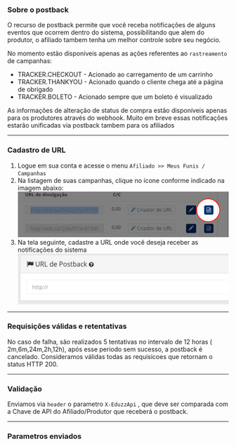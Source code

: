 ### Sobre o postback
O recurso de postback permite que você receba notificações de alguns eventos que ocorrem dentro do sistema, possibilitando que alem do produtor, o afiliado tambem tenha um melhor controle sobre seu negócio.

No momento estão disponíveis apenas as ações referentes ao `rastreamento` de campanhas:
* TRACKER.CHECKOUT - Acionado ao carregamento de um carrinho
* TRACKER.THANKYOU - Acionado quando o cliente chega até a página de obrigado  
* TRACKER.BOLETO   - Acionado sempre que um boleto é visualizado

As informações de alteração de status de compra estão disponíveis apenas para os produtores através do webhook. Muito em breve essas notificações estarão unificadas via postback tambem para os afiliados

***

### Cadastro de URL
1. Logue em  sua conta e acesse o menu `Afiliado >> Meus Funis / Campanhas`
2. Na listagem de suas campanhas, clique no ícone conforme indicado na imagem abaixo: ![alt tag](https://raw.githubusercontent.com/deveduzz/postback-eduzz/master/postback1.jpg)
3. Na tela seguinte, cadastre a URL onde você deseja receber as notificações do sistema   ![alt tag](https://raw.githubusercontent.com/deveduzz/postback-eduzz/master/postback2.jpg)
***

### Requisições válidas e retentativas
No caso de falha, são realizados 5 tentativas no intervalo de 12 horas ( 2m,6m,24m,2h,12h), após esse periodo sem sucesso, a postback é cancelado.
Consideramos válidas todas as requisicoes que retornam o status HTTP 200.
***

### Validação
Enviamos via `header` o parametro `X-EduzzApi` , que deve ser comparada com a Chave de API do Afiliado/Produtor que receberá o postback.

***
### Parametros enviados
